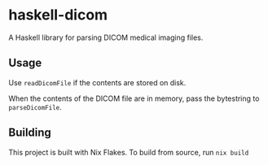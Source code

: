 # haskell-dicom

A Haskell library for parsing DICOM medical imaging files.

## Usage

Use `readDicomFile` if the contents are stored on disk.

When the contents of the DICOM file are in memory, pass the bytestring to `parseDicomFile`.

## Building

This project is built with Nix Flakes. To build from source, run `nix build`
